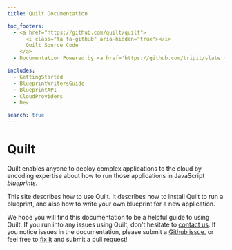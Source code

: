 ```yaml
---
title: Quilt Documentation

toc_footers:
  - <a href="https://github.com/quilt/quilt">
      <i class="fa fa-github" aria-hidden="true"></i>
      Quilt Source Code
    </a>
  - Documentation Powered by <a href='https://github.com/tripit/slate'>Slate</a>

includes:
  - GettingStarted
  - BlueprintWritersGuide
  - BlueprintAPI
  - CloudProviders
  - Dev

search: true
---
```


# Quilt

Quilt enables anyone to deploy complex applications to the cloud
by encoding expertise about how to run those applications in JavaScript
_blueprints_.

This site describes how to use Quilt. It describes how to
install Quilt to run a blueprint, and also how to write your own blueprint
for a new application.

We hope you will find this documentation to be a helpful guide to
using Quilt.  If you run into any issues using Quilt,
don't hesitate to
[contact us](http://quilt.io/#contact). If you notice
issues in the documentation, please submit a
[Github issue](https://github.com/quilt/quilt/issues/new),
or feel free to
[fix it](https://github.com/quilt/quilt/tree/master/docs)
and submit a pull request!
